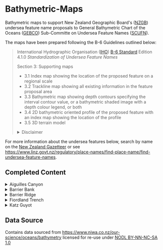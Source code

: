 # Bathymetric-Maps
Bathymetric maps to support New Zealand Geographic Board's 
([NZGB](https://www.linz.govt.nz/regulatory/place-names/about-new-zealand-geographic-board))
 undersea feature name proposals to General Bathymetric Chart of the Oceans ([GEBCO](https://www.gebco.net/))
  Sub-Committe on Undersea Feature Names ([SCUFN](https://www.iho.int/srv1/index.php?option=com_content&view=article&id=443&Itemid=747&lang=en)). 

The maps have been prepared following the B-6 Guidelines outlined below:

>International Hydrographic Organisation ([IHO](https://www.iho.int/srv1/index.php?lang=en)) [B-6 Standard](https://www.iho.int/iho_pubs/IHO_Download.htm#B-6)
 Edition 4.1.0 *Standardization of Undersea Feature Names*
>
>Section 3: Supporting maps
>
>* 3.1 Index map showing the location of the proposed feature on a regional scale
>* 3.2 Trackline map showing all existing information in the feature proposal area
>* 3.3 Bathymetric map showing depth contours specifying the interval contour value, or a bathymetric 
shaded image with a depth colour legend, or both
>* 3.4 2D bathymetric oriented profile of the proposed feature with an index map showing the location 
of the profile
>* 3.5 3D terrain model
>
><details><summary>Disclaimer</summary>
>This document contains a translation of IHO B-6 4.1.0. The IHO has not checked this translation and therefore takes no responsibility for its accuracy. In case of doubt the source version of B-6 4.1.0 in English should be consulted.
</details>

For more information about the undersea features below, search by name on the [New Zealand Gazetteer](https://gazetteer.linz.govt.nz/) or see https://www.linz.govt.nz/regulatory/place-names/find-place-name/find-undersea-feature-names.

## Completed Content
<details>
<summary>Aiguilles Canyon</summary>

#### Fig. 1 Index map showing the location of Aiguilles Canyon
<img src="https://raw.githubusercontent.com/mr-moos/Bathymetric-Maps/master/Features/Aiguilles Canyon/Map1_RegionalScale.png" width=50% align="middle" alt="Index map showing the location of Aiguilles Canyon"> 

#### Fig. 2 Bathymetric map of Aiguilles Canyon
<img src="https://raw.githubusercontent.com/mr-moos/Bathymetric-Maps/master/Features/Aiguilles Canyon/Map3_Bathy.png" width=50% align="middle" alt="Bathymetric map of Aiguilles Canyon"> 

#### Fig. 3 Profile of Aiguilles Canyon
<img src="https://raw.githubusercontent.com/mr-moos/Bathymetric-Maps/master/Features/Aiguilles Canyon/Map4_Profile.png" width=50% align="middle" alt="Profile of Aiguilles Canyon"> 
</details>

<details>
<summary>Barrier Bank</summary>

#### Fig. 1 Index map showing the location of Barrier Bank
<img src="https://raw.githubusercontent.com/mr-moos/Bathymetric-Maps/master/Features/Barrier Bank/Map1_RegionalScale.png" width=50% align="middle" alt="Index map showing the location of Barrier Bank"> 

#### Fig. 2 Bathymetric map of Barrier Bank
<img src="https://raw.githubusercontent.com/mr-moos/Bathymetric-Maps/master/Features/Barrier Bank/Map3_Bathy.png" width=50% align="middle" alt="Bathymetric map of Barrier Bank"> 

#### Fig. 3 Profile of Barrier Bank
<img src="https://raw.githubusercontent.com/mr-moos/Bathymetric-Maps/master/Features/Barrier Bank/Map4_Profile.png" width=50% align="middle" alt="Profile of Barrier Bank"> 
</details>

<details>
<summary>Barrier Ridge</summary>

#### Fig. 1 Index map showing the location of Barrier Ridge
<img src="https://raw.githubusercontent.com/mr-moos/Bathymetric-Maps/master/Features/Barrier Ridge/Map1_RegionalScale.png" width=50% align="middle" alt="Index map showing the location of Barrier Ridge"> 

#### Fig. 2 Bathymetric map of Barrier Ridge
<img src="https://raw.githubusercontent.com/mr-moos/Bathymetric-Maps/master/Features/Barrier Ridge/Map3_Bathy.png" width=50% align="middle" alt="Bathymetric map of Barrier Ridge"> 

#### Fig. 3 Profile of Barrier Ridge
<img src="https://raw.githubusercontent.com/mr-moos/Bathymetric-Maps/master/Features/Barrier Ridge/Map4_Profile.png" width=50% align="middle" alt="Profile of Barrier Ridge"> 
</details>

<details>
<summary>Fiordland Trench</summary>

#### Fig. 1 Index map showing the location of Fiordland Trench
<img src="https://raw.githubusercontent.com/mr-moos/Bathymetric-Maps/master/Features/Fiordland Trench/Map1_RegionalScale.png" width=50% align="middle" alt="Index map showing the location of Barrier Ridge"> 

#### Fig. 2 Bathymetric map of Fiordland Trench
<img src="https://raw.githubusercontent.com/mr-moos/Bathymetric-Maps/master/Features/Fiordland Trench/Map3_Bathy.png" width=50% align="middle" alt="Bathymetric map of Barrier Ridge"> 

#### Fig. 3 Profile of Fiordland Trench
<img src="https://raw.githubusercontent.com/mr-moos/Bathymetric-Maps/master/Features/Fiordland Trench/Map4_Profile.png" width=50% align="middle" alt="Profile of Barrier Ridge"> 
</details>

<details>
<summary>Katz Guyot</summary>

#### Fig. 1 Index map showing the location of Katz Guyot 
<img src="https://raw.githubusercontent.com/mr-moos/Bathymetric-Maps/master/Features/Katz Guyot/Map1_RegionalScale.png" width=50% align="middle" alt="Index map showing the location of Barrier Ridge"> 

#### Fig. 2 Bathymetric map of Katz Guyot
<img src="https://raw.githubusercontent.com/mr-moos/Bathymetric-Maps/master/Features/Katz Guyot/Map3_Bathy.png" width=50% align="middle" alt="Bathymetric map of Barrier Ridge"> 

#### Fig. 3 Profile of Katz Guyot
<img src="https://raw.githubusercontent.com/mr-moos/Bathymetric-Maps/master/Features/Katz Guyot/Map4_Profile.png" width=50% align="middle" alt="Profile of Barrier Ridge"> 
</details>


## Data Source
Contains data sourced from https://www.niwa.co.nz/our-science/oceans/bathymetry licensed for re-use under [NODL BY-NN-NC-SA 1.0](https://www.niwa.co.nz/environmental-information/licences/niwa-open-data-licence-by-nn-nc-sa-version-1)
